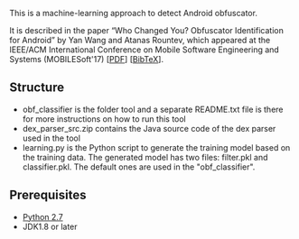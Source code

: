 This is a machine-learning approach to detect Android obfuscator. 

It is described in the paper “Who Changed You? Obfuscator Identification for Android” by Yan Wang and Atanas Rountev, which appeared at the IEEE/ACM International Conference on Mobile Software Engineering and Systems (MOBILESoft'17) \[[PDF](http://web.cse.ohio-state.edu/presto/pubs/msoft17.pdf)\] \[[BibTeX](http://web.cse.ohio-state.edu/presto/pubs/msoft17.bib)\].

## Structure
* obf_classifier is the folder tool and a separate README.txt file is there for more instructions on how to run this tool
* dex_parser_src.zip contains the Java source code of the dex parser used in the tool
* learning.py is the Python script to generate the training model based on the training data. The generated model has two files: filter.pkl and classifier.pkl. The default ones are used in the "obf_classifier". 

## Prerequisites
 * [Python 2.7](https://www.python.org/download/releases/2.7/)
 * JDK1.8 or later
